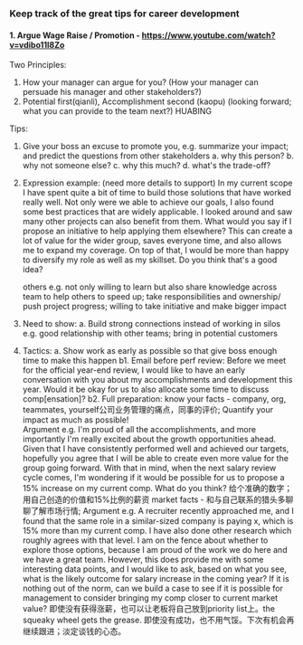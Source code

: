 ### Keep track of the great tips for career development

#### 1. Argue Wage Raise / Promotion - https://www.youtube.com/watch?v=vdibo11l8Zo

Two Principles:
1) How your manager can argue for you? (How your manager can persuade his manager and other stakeholders?)
2) Potential first(qianli), Accomplishment second (kaopu) (looking forward; what you can provide to the team next?) HUABING

Tips:
1) Give your boss an excuse to promote you, e.g. summarize your impact; and predict the questions from other stakeholders
    a. why this person?
    b. why not someone else?
    c. why this much?
    d. what's the trade-off?
2) Expression example: (need more details to support)
    In my current scope I have spent quite a bit of time to build those solutions that have worked really well. Not only were we able to achieve our goals, I also found some best practices that are widely applicable. I looked around and saw many other projects can also benefit from them. What would you say if I propose an initiative to help applying them elsewhere? This can create a lot of value for the wider group, saves everyone time, and also allows me to expand my coverage. On top of that, I would be more than happy to diversify my role as well as my skillset. Do you think that's a good idea?
    
    others e.g. not only willing to learn but also share knowledge across team to help others to speed up; take responsibilities and ownership/ push project progress; willing to take initiative and make bigger impact
    
3) Need to show:
     a. Build strong connections instead of working in silos e.g. good relationship with other teams; bring in potential customers

4) Tactics:
     a. Show work as early as possible so that give boss enough time to make this happen
     b1. Email before perf review: Before we meet for the official year-end review, I would like to have an early conversation with you about my accomplishments and development this year. Would it be okay for us to also allocate some time to discuss comp[ensation]?
     b2. Full preparation: 
     know your facts - company, org, teammates, yourself公司业务管理的痛点，同事的评价; Quantify your impact as much as possible!  
     Argument e.g. I'm proud of all the accomplishments, and more importantly I'm really excited about the growth opportunities ahead. Given that I have consistently performed well and achieved our targets, hopefully you agree that I will be able to create even more value for the group going forward. With that in mind, when the next salary review cycle comes, I'm wondering if it would be possible for us to propose a 15% increase on my current comp. What do you think? 给个准确的数字；用自己创造的价值和15%比例的薪资
     market facts - 和与自己联系的猎头多聊聊了解市场行情;
     Argument e.g. A recruiter recently approached me, and I found that the same role in a similar-sized company is paying x, which is 15% more than my current comp. I have also done other research which roughly agrees with that level. I am on the fence about whether to explore those options, because I am proud of the work we do here and we have a great team.
     However, this does provide me with some interesting data points, and I would like to ask, based on what you see, what is the likely outcome for salary increase in the coming year?
     If it is nothing out of the norm, can we build a case to see if it is possible for management to consider bringing my comp closer to current market value?
     即使没有获得涨薪，也可以让老板将自己放到priority list上。the squeaky wheel gets the grease. 即使没有成功，也不用气馁。下次有机会再继续跟进；淡定谈钱的心态。
     
    
